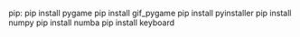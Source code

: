 pip:
pip install pygame
pip install gif_pygame
pip install pyinstaller
pip install numpy
pip install numba
pip install keyboard
